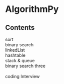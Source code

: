# AlgorithmPy


## Contents
sort<br>
binary search<br>
linkedList<br>
hashtable<br>
stack & queue<br>
binary search three<br>
<br>
coding Interview
